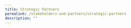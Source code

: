 ```yaml
---
title: Strategic Partners
permalink: /stakeholders-and-partners/strategic-partners
description: ""
---
```

